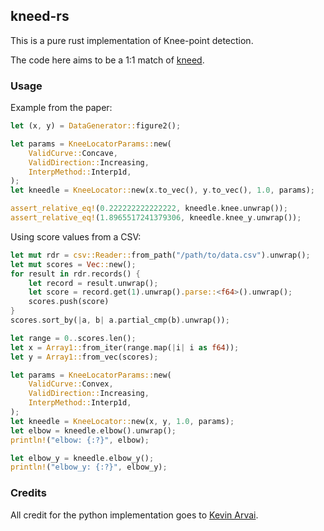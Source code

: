 ## kneed-rs

This is a pure rust implementation of Knee-point detection.

The code here aims to be a 1:1 match of [kneed](https://pypi.org/project/kneed/).

### Usage

Example from the paper:

```rust
let (x, y) = DataGenerator::figure2();

let params = KneeLocatorParams::new(
    ValidCurve::Concave,
    ValidDirection::Increasing,
    InterpMethod::Interp1d,
);
let kneedle = KneeLocator::new(x.to_vec(), y.to_vec(), 1.0, params);

assert_relative_eq!(0.222222222222222, kneedle.knee.unwrap());
assert_relative_eq!(1.8965517241379306, kneedle.knee_y.unwrap());
```

Using score values from a CSV:

```rust
let mut rdr = csv::Reader::from_path("/path/to/data.csv").unwrap();
let mut scores = Vec::new();
for result in rdr.records() {
    let record = result.unwrap();
    let score = record.get(1).unwrap().parse::<f64>().unwrap();
    scores.push(score)
}
scores.sort_by(|a, b| a.partial_cmp(b).unwrap());

let range = 0..scores.len();
let x = Array1::from_iter(range.map(|i| i as f64));
let y = Array1::from_vec(scores);

let params = KneeLocatorParams::new(
    ValidCurve::Convex,
    ValidDirection::Increasing,
    InterpMethod::Interp1d,
);
let kneedle = KneeLocator::new(x, y, 1.0, params);
let elbow = kneedle.elbow().unwrap();
println!("elbow: {:?}", elbow);

let elbow_y = kneedle.elbow_y();
println!("elbow_y: {:?}", elbow_y);
```

### Credits

All credit for the python implementation goes to [Kevin Arvai](https://github.com/arvkevi).
